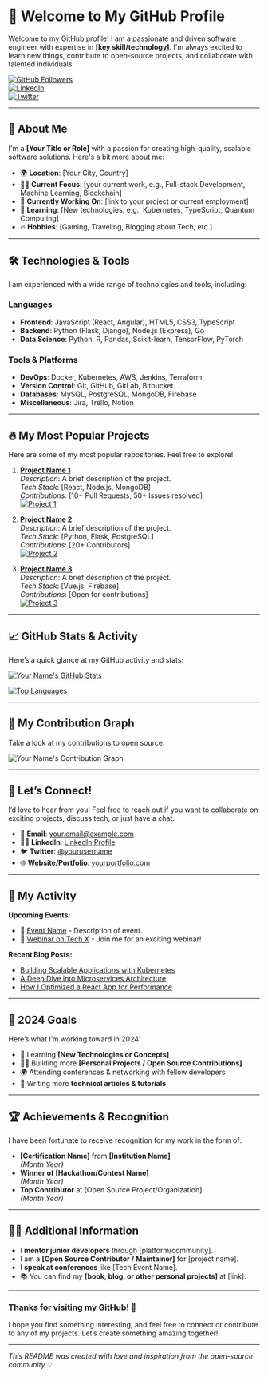 # 👋 Welcome to My GitHub Profile

Welcome to my GitHub profile! I am a passionate and driven software engineer with expertise in **[key skill/technology]**. I'm always excited to learn new things, contribute to open-source projects, and collaborate with talented individuals.

[![GitHub Followers](https://img.shields.io/github/followers/yourusername?label=Follow&style=social)](https://github.com/yourusername)  
[![LinkedIn](https://img.shields.io/badge/LinkedIn-0077B5?style=flat&logo=linkedin&logoColor=white)](https://www.linkedin.com/in/yourname/)  
[![Twitter](https://img.shields.io/badge/Twitter-1DA1F2?style=flat&logo=twitter&logoColor=white)](https://twitter.com/yourusername)

---

## 🚀 About Me

I'm a **[Your Title or Role]** with a passion for creating high-quality, scalable software solutions. Here's a bit more about me:

- 🌍 **Location**: [Your City, Country]
- 👨‍💻 **Current Focus**: [your current work, e.g., Full-stack Development, Machine Learning, Blockchain]
- 💼 **Currently Working On**: [link to your project or current employment]
- 🌱 **Learning**: [New technologies, e.g., Kubernetes, TypeScript, Quantum Computing]
- 🔥 **Hobbies**: [Gaming, Traveling, Blogging about Tech, etc.]

---

## 🛠️ Technologies & Tools

I am experienced with a wide range of technologies and tools, including:

### Languages
- **Frontend**: JavaScript (React, Angular), HTML5, CSS3, TypeScript
- **Backend**: Python (Flask, Django), Node.js (Express), Go
- **Data Science**: Python, R, Pandas, Scikit-learn, TensorFlow, PyTorch

### Tools & Platforms
- **DevOps**: Docker, Kubernetes, AWS, Jenkins, Terraform
- **Version Control**: Git, GitHub, GitLab, Bitbucket
- **Databases**: MySQL, PostgreSQL, MongoDB, Firebase
- **Miscellaneous**: Jira, Trello, Notion

---

## 🔥 My Most Popular Projects

Here are some of my most popular repositories. Feel free to explore!

1. **[Project Name 1](https://github.com/yourusername/project1)**  
   *Description*: A brief description of the project.  
   *Tech Stack*: [React, Node.js, MongoDB]  
   *Contributions*: [10+ Pull Requests, 50+ Issues resolved]  
   [![Project 1](https://github-readme-stats.vercel.app/api/pin/?username=yourusername&repo=project1)](https://github.com/yourusername/project1)

2. **[Project Name 2](https://github.com/yourusername/project2)**  
   *Description*: A brief description of the project.  
   *Tech Stack*: [Python, Flask, PostgreSQL]  
   *Contributions*: [20+ Contributors]  
   [![Project 2](https://github-readme-stats.vercel.app/api/pin/?username=yourusername&repo=project2)](https://github.com/yourusername/project2)

3. **[Project Name 3](https://github.com/yourusername/project3)**  
   *Description*: A brief description of the project.  
   *Tech Stack*: [Vue.js, Firebase]  
   *Contributions*: [Open for contributions]  
   [![Project 3](https://github-readme-stats.vercel.app/api/pin/?username=yourusername&repo=project3)](https://github.com/yourusername/project3)

---

## 📈 GitHub Stats & Activity

Here’s a quick glance at my GitHub activity and stats:

[![Your Name's GitHub Stats](https://github-readme-stats.vercel.app/api?username=yourusername&show_icons=true&count_private=true&hide_title=true&theme=radical)](https://github.com/yourusername)

[![Top Languages](https://github-readme-stats.vercel.app/api/top-langs/?username=yourusername&layout=compact&theme=radical)](https://github.com/yourusername)

---

## 💼 My Contribution Graph

Take a look at my contributions to open source:

![Your Name's Contribution Graph](https://activity-graph.herokuapp.com/graph?username=yourusername&theme=dracula)

---

## 💬 Let’s Connect!

I’d love to hear from you! Feel free to reach out if you want to collaborate on exciting projects, discuss tech, or just have a chat.

- 📧 **Email**: [your.email@example.com](mailto:your.email@example.com)
- 🧑‍💻 **LinkedIn**: [LinkedIn Profile](https://www.linkedin.com/in/yourname/)
- 🐦 **Twitter**: [@yourusername](https://twitter.com/yourusername)
- 🌐 **Website/Portfolio**: [yourportfolio.com](http://yourportfolio.com)

---

## 📅 My Activity

**Upcoming Events:**
- 📅 [Event Name](https://linktoevent.com) - Description of event.
- 📅 [Webinar on Tech X](https://linktoevent.com) - Join me for an exciting webinar!

**Recent Blog Posts:**
- [Building Scalable Applications with Kubernetes](https://yourblog.com/kubernetes)
- [A Deep Dive into Microservices Architecture](https://yourblog.com/microservices)
- [How I Optimized a React App for Performance](https://yourblog.com/react-performance)

---

## 🎯 2024 Goals

Here’s what I’m working toward in 2024:

- 🌱 Learning **[New Technologies or Concepts]**
- 🧑‍💻 Building more **[Personal Projects / Open Source Contributions]**
- 🌍 Attending conferences & networking with fellow developers
- 📝 Writing more **technical articles & tutorials**
  
---

## 🏆 Achievements & Recognition

I have been fortunate to receive recognition for my work in the form of:

- **[Certification Name]** from **[Institution Name]**  
  *(Month Year)*
- **Winner of [Hackathon/Contest Name]**  
  *(Month Year)*
- **Top Contributor** at [Open Source Project/Organization]  
  *(Month Year)*

---

## 👨‍💻 Additional Information

- I **mentor junior developers** through [platform/community].
- I am a **[Open Source Contributor / Maintainer]** for [project name].
- I **speak at conferences** like [Tech Event Name].
- 📚 You can find my **[book, blog, or other personal projects]** at [link].

---

### Thanks for visiting my GitHub! 🚀

I hope you find something interesting, and feel free to connect or contribute to any of my projects. Let’s create something amazing together!

---

*This README was created with love and inspiration from the open-source community 💡*

